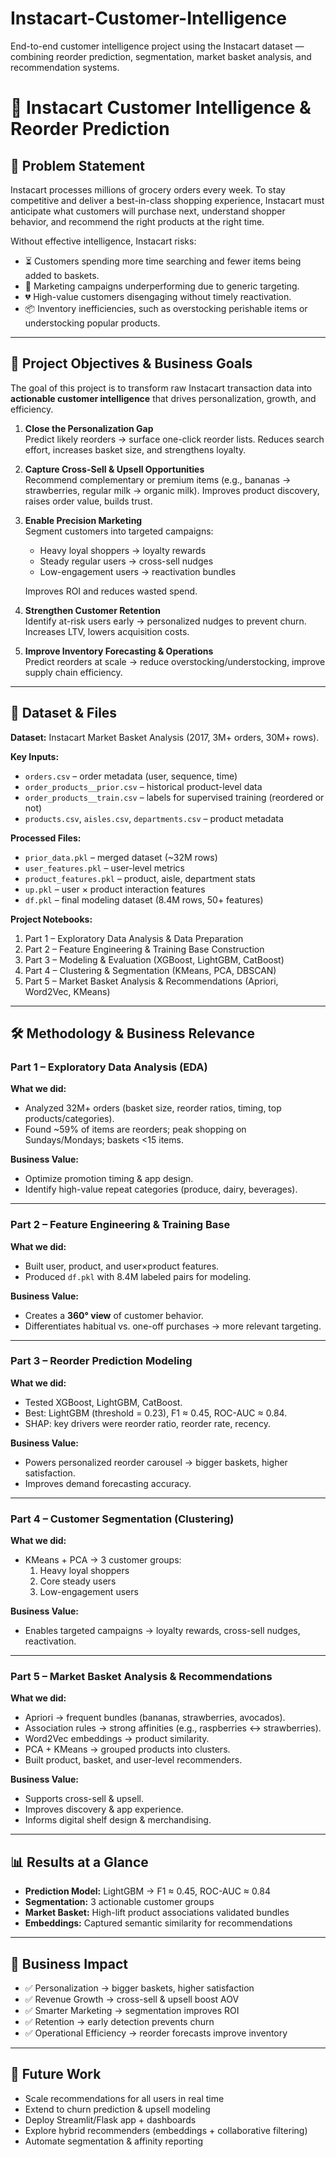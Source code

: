 # Instacart-Customer-Intelligence
End-to-end customer intelligence project using the Instacart dataset — combining reorder prediction, segmentation, market basket analysis, and recommendation systems.

# 🛒 Instacart Customer Intelligence & Reorder Prediction  

## 📌 Problem Statement  
Instacart processes millions of grocery orders every week. To stay competitive and deliver a best-in-class shopping experience, Instacart must anticipate what customers will purchase next, understand shopper behavior, and recommend the right products at the right time.  

Without effective intelligence, Instacart risks:  
- ⏳ Customers spending more time searching and fewer items being added to baskets.  
- 🎯 Marketing campaigns underperforming due to generic targeting.  
- 💔 High-value customers disengaging without timely reactivation.  
- 📦 Inventory inefficiencies, such as overstocking perishable items or understocking popular products.  

---

## 🎯 Project Objectives & Business Goals  
The goal of this project is to transform raw Instacart transaction data into **actionable customer intelligence** that drives personalization, growth, and efficiency.  

1. **Close the Personalization Gap**  
   Predict likely reorders → surface one-click reorder lists. Reduces search effort, increases basket size, and strengthens loyalty.  

2. **Capture Cross-Sell & Upsell Opportunities**  
   Recommend complementary or premium items (e.g., bananas → strawberries, regular milk → organic milk). Improves product discovery, raises order value, builds trust.  

3. **Enable Precision Marketing**  
   Segment customers into targeted campaigns:  
   - Heavy loyal shoppers → loyalty rewards  
   - Steady regular users → cross-sell nudges  
   - Low-engagement users → reactivation bundles  

   Improves ROI and reduces wasted spend.  

4. **Strengthen Customer Retention**  
   Identify at-risk users early → personalized nudges to prevent churn. Increases LTV, lowers acquisition costs.  

5. **Improve Inventory Forecasting & Operations**  
   Predict reorders at scale → reduce overstocking/understocking, improve supply chain efficiency.  

---

## 📂 Dataset & Files  

**Dataset:** Instacart Market Basket Analysis (2017, 3M+ orders, 30M+ rows).  

**Key Inputs:**  
- `orders.csv` – order metadata (user, sequence, time)  
- `order_products__prior.csv` – historical product-level data  
- `order_products__train.csv` – labels for supervised training (reordered or not)  
- `products.csv`, `aisles.csv`, `departments.csv` – product metadata  

**Processed Files:**  
- `prior_data.pkl` – merged dataset (~32M rows)  
- `user_features.pkl` – user-level metrics  
- `product_features.pkl` – product, aisle, department stats  
- `up.pkl` – user × product interaction features  
- `df.pkl` – final modeling dataset (8.4M rows, 50+ features)  

**Project Notebooks:**  
1. Part 1 – Exploratory Data Analysis & Data Preparation  
2. Part 2 – Feature Engineering & Training Base Construction  
3. Part 3 – Modeling & Evaluation (XGBoost, LightGBM, CatBoost)  
4. Part 4 – Clustering & Segmentation (KMeans, PCA, DBSCAN)  
5. Part 5 – Market Basket Analysis & Recommendations (Apriori, Word2Vec, KMeans)  

---

## 🛠 Methodology & Business Relevance  

### Part 1 – Exploratory Data Analysis (EDA)  
**What we did:**  
- Analyzed 32M+ orders (basket size, reorder ratios, timing, top products/categories).  
- Found ~59% of items are reorders; peak shopping on Sundays/Mondays; baskets <15 items.  

**Business Value:**  
- Optimize promotion timing & app design.  
- Identify high-value repeat categories (produce, dairy, beverages).  

---

### Part 2 – Feature Engineering & Training Base  
**What we did:**  
- Built user, product, and user×product features.  
- Produced `df.pkl` with 8.4M labeled pairs for modeling.  

**Business Value:**  
- Creates a **360° view** of customer behavior.  
- Differentiates habitual vs. one-off purchases → more relevant targeting.  

---

### Part 3 – Reorder Prediction Modeling  
**What we did:**  
- Tested XGBoost, LightGBM, CatBoost.  
- Best: LightGBM (threshold = 0.23), F1 ≈ 0.45, ROC-AUC ≈ 0.84.  
- SHAP: key drivers were reorder ratio, reorder rate, recency.  

**Business Value:**  
- Powers personalized reorder carousel → bigger baskets, higher satisfaction.  
- Improves demand forecasting accuracy.  

---

### Part 4 – Customer Segmentation (Clustering)  
**What we did:**  
- KMeans + PCA → 3 customer groups:  
  1. Heavy loyal shoppers  
  2. Core steady users  
  3. Low-engagement users  

**Business Value:**  
- Enables targeted campaigns → loyalty rewards, cross-sell nudges, reactivation.  

---

### Part 5 – Market Basket Analysis & Recommendations  
**What we did:**  
- Apriori → frequent bundles (bananas, strawberries, avocados).  
- Association rules → strong affinities (e.g., raspberries ↔ strawberries).  
- Word2Vec embeddings → product similarity.  
- PCA + KMeans → grouped products into clusters.  
- Built product, basket, and user-level recommenders.  

**Business Value:**  
- Supports cross-sell & upsell.  
- Improves discovery & app experience.  
- Informs digital shelf design & merchandising.  

---

## 📊 Results at a Glance  
- **Prediction Model:** LightGBM → F1 ≈ 0.45, ROC-AUC ≈ 0.84  
- **Segmentation:** 3 actionable customer groups  
- **Market Basket:** High-lift product associations validated bundles  
- **Embeddings:** Captured semantic similarity for recommendations  

---

## 💼 Business Impact  
- ✅ Personalization → bigger baskets, higher satisfaction  
- ✅ Revenue Growth → cross-sell & upsell boost AOV  
- ✅ Smarter Marketing → segmentation improves ROI  
- ✅ Retention → early detection prevents churn  
- ✅ Operational Efficiency → reorder forecasts improve inventory  

---

## 🚀 Future Work  
- Scale recommendations for all users in real time  
- Extend to churn prediction & upsell modeling  
- Deploy Streamlit/Flask app + dashboards  
- Explore hybrid recommenders (embeddings + collaborative filtering)  
- Automate segmentation & affinity reporting  

